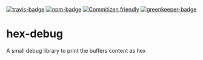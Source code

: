 [![travis-badge]][travis-url] [![npm-badge]][npm-url]
[![Commitizen friendly](https://img.shields.io/badge/commitizen-friendly-brightgreen.svg)](http://commitizen.github.io/cz-cli/)
[![greenkeeper-badge]][greenkeeper-url]
# hex-debug

A small debug library to print the buffers content as hex

[greenkeeper-badge]: https://badges.greenkeeper.io/SirWindfield/hex-debug.svg
[greenkeeper-url]: https://greenkeeper.io/
[npm-badge]: https://img.shields.io/npm/dt/hex-debug.svg
[npm-url]: https://www.npmjs.com/package/hex-debug
[travis-badge]: https://img.shields.io/travis/SirWindfield/hex-debug.svg
[travis-url]: https://travis-ci.org/SirWindfield/hex-debug
